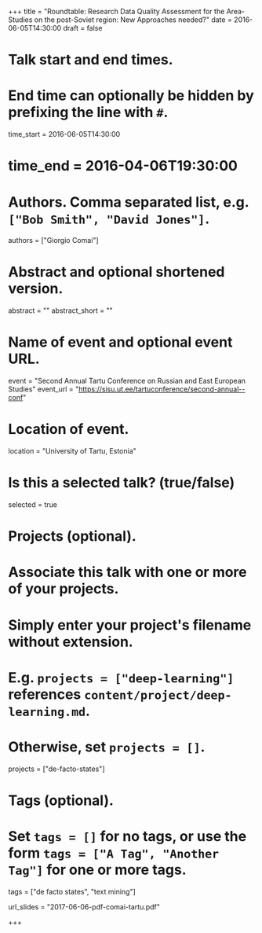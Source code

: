 +++
title = "Roundtable: Research Data Quality Assessment for the Area-Studies on the post-Soviet region: New Approaches needed?"
date = 2016-06-05T14:30:00
draft = false

# Talk start and end times.
#   End time can optionally be hidden by prefixing the line with `#`.
time_start = 2016-06-05T14:30:00
# time_end = 2016-04-06T19:30:00
# Authors. Comma separated list, e.g. `["Bob Smith", "David Jones"]`.
authors = ["Giorgio Comai"]

# Abstract and optional shortened version.
abstract = ""
abstract_short = ""

# Name of event and optional event URL.
event = "Second Annual Tartu Conference on Russian and East European Studies"
event_url = "https://sisu.ut.ee/tartuconference/second-annual--conf"

# Location of event.
location = "University of Tartu, Estonia"

# Is this a selected talk? (true/false)
selected = true

# Projects (optional).
#   Associate this talk with one or more of your projects.
#   Simply enter your project's filename without extension.
#   E.g. `projects = ["deep-learning"]` references `content/project/deep-learning.md`.
#   Otherwise, set `projects = []`.
projects = ["de-facto-states"]

# Tags (optional).
#   Set `tags = []` for no tags, or use the form `tags = ["A Tag", "Another Tag"]` for one or more tags.
tags = ["de facto states", "text mining"]

url_slides = "2017-06-06-pdf-comai-tartu.pdf"


+++

